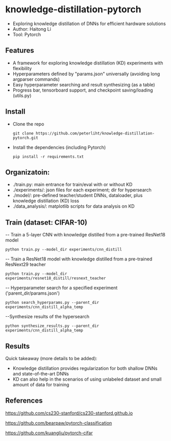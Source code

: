 # knowledge-distillation-pytorch
* Exploring knowledge distillation of DNNs for efficient hardware solutions
* Author: Haitong Li
* Tool: Pytorch


## Features
* A framework for exploring knowledge distillation (KD) experiments with flexibility
* Hyperparameters defined by "params.json" universally (avoiding long argparser commands)
* Easy hyperparameter searching and result synthesizing (as a table)
* Progress bar, tensorboard support, and checkpoint saving/loading (utils.py)


## Install
* Clone the repo
  ```
  git clone https://github.com/peterliht/knowledge-distillation-pytorch.git
  ```

* Install the dependencies (including Pytorch)
  ```
  pip install -r requirements.txt
  ```


## Organizatoin:
* ./train.py: main entrance for train/eval with or without KD
* ./experiments/: json files for each experiment; dir for hypersearch
* ./model/: pre-defined teacher/student DNNs, dataloader, plus knowledge distillation (KD) loss
* ./data_analysis/: matplotlib scripts for data analysis on KD 


## Train (dataset: CIFAR-10)

-- Train a 5-layer CNN with knowledge distilled from a pre-trained ResNet18 model
```
python train.py --model_dir experiments/cnn_distill
```

-- Train a ResNet18 model with knowledge distilled from a pre-trained ResNext29 teacher
```
python train.py --model_dir experiments/resnet18_distill/resnext_teacher
```

-- Hyperparameter search for a specified experiment ('parent_dir/params.json')
```
python search_hyperparams.py --parent_dir experiments/cnn_distill_alpha_temp
```

--Synthesize results of the hypersearch
```
python synthesize_results.py --parent_dir experiments/cnn_distill_alpha_temp
```



## Results
Quick takeaway (more details to be added):

* Knowledge distillation provides regularization for both shallow DNNs and state-of-the-art DNNs
* KD can also help in the scenarios of using unlabeled dataset and small amount of data for training

## References
https://github.com/cs230-stanford/cs230-stanford.github.io

https://github.com/bearpaw/pytorch-classification

https://github.com/kuangliu/pytorch-cifar